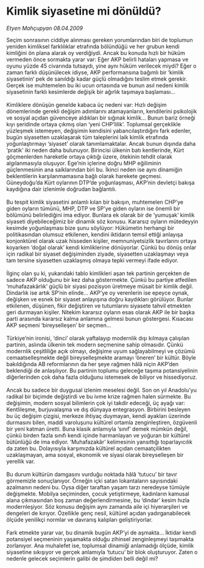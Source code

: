# Kimlik siyasetine mi dönüldü?

*Etyen Mahçupyan 08.04.2009*

<div class="taraf_structure_2col_1zq">
<div class="margen_n">



 <p>Seçim sonrasının ciddiye alınması gereken yorumlarından biri de toplumun yeniden kimliksel farklılıklar etrafında bölündüğü ve her grubun kendi kimliğini ön plana alarak oy verdiğiydi. Ancak bu konuda hızlı bir hüküm vermeden önce sormakta yarar var: Eğer AKP belirli hataları yapmasa ve oyunu yüzde 45 civarında tutsaydı, yine aynı hüküm verilecek miydi? Eğer o zaman farklı düşünülecek idiyse, AKP performansına bağımlı bir ‘kimlik siyasetinin’ pek de sanıldığı kadar güçlü olmadığını teslim etmek gerekir. Gerçek ise muhtemelen bu iki ucun ortasında ve bunun asıl nedeni kimlik siyasetinin farklı kesimlerde değişik bir ağırlık taşımaya başlaması... <br/><br/>Kimliklere dönüşün genelde kabaca üç nedeni var: Hızlı değişim dönemlerinde gerekli değişim adımlarını atamayanların, kendilerini psikolojik ve sosyal açıdan güvenceye aldıkları bir sığınak kimlik... Bunun bariz örneği kıyı şeridinde ortaya çıkmış olan ‘yeni CHP’lilik’. Toplumsal gerçeklikle yüzleşmek istemeyen, değişimin kendisini yabancılaştırdığını fark edenler, bugün siyasetten uzaklaşarak tüm taleplerini laik kimlik etrafında yoğunlaştırmayı ‘siyaset’ olarak tanımlamaktalar. Ancak bunun dışında daha ‘pratik’ iki neden daha bulunuyor. Birincisi ülkenin batı kentlerinde, Kürt göçmenlerden hareketle ortaya çıktığı üzere, ötekinin tehdit olarak algılanmasıyla oluşuyor. Ege’nin içlerine doğru MHP eğiliminin güçlenmesinin ana saiklarından biri bu. İkinci neden ise aynı dinamiğin beklentilerin karşılanmamasına bağlı olarak harekete geçmesi. Güneydoğu’da Kürt oylarının DTP’de yoğunlaşması, AKP’nin devletçi bakışa kaydığına dair izlenimle doğrudan bağlantılı. <br/><br/>Bu tespit kimlik siyasetini anlamlı kılan bir bakışın, muhtemelen CHP’ye giden oyların tümünü, MHP, DTP ve SP’ye giden oyların ise önemli bir bölümünü belirlediğini ima ediyor. Bunlara ek olarak bir de ‘yumuşak’ kimlik siyaseti diyebileceğimiz bir dinamik söz konusu. Kararsız oyların mütedeyyin kesimde yoğunlaşması bize şunu söylüyor: Hükümetin herhangi bir politikasından olumsuz etkilenen, kendini iktidarın temsil ettiği anlayışa konjonktürel olarak uzak hisseden kişiler, memnuniyetsizlik tavırlarını ortaya koyarken ‘doğal olarak’ kendi kimliklerine dönüyorlar. Çünkü bu dönüş onlar için radikal bir siyaset değişiminden ziyade, siyasetten uzaklaşmayı veya tam tersine siyasetten uzaklaşmış olmaya tepki vermeyi ifade ediyor. <br/><br/>İlginç olan şu ki, yukarıdaki tablo kimlikleri aşan tek partinin gerçekten de sadece AKP olduğunu bir kez daha göstermekte. Çünkü bu partiye atfedilen ‘muhafazakârlık’ güçlü bir siyasi pozisyon üretmeye müsait bir kimlik değil. Dindarlık ise artık SP’nin elinde... AKP’ye oy verenlerin ise epeyce oynak, değişken ve esnek bir siyaset anlayışına doğru kaydıkları görülüyor. Bunlar etkilenen, düşünen, fikir değiştiren ve tutumlarını siyasete tahvil etmekten geri durmayan kişiler. Nitekim kararsız oyların esas olarak AKP ile bir başka parti arasında kararsız kalma anlamına gelmesi bunun göstergesi. Kısacası AKP seçmeni ‘bireyselleşen’ bir seçmen... <br/><br/>Türkiye’nin ironisi, ‘dinci’ olarak yaftalayıp modernlik dışı kılmaya çalışılan partinin, aslında ülkenin tek modern seçmenine sahip olmasıdır. Çünkü modernlik çeşitliliğe açık olmayı, değişime uyum sağlayabilmeyi ve çözümü cemaatselleşmekte değil bireyselleşmekte aramayı ‘öneren’ bir kültür. Böyle bakıldığında AB reformlarının da her şeye rağmen hâlâ niçin AKP’den beklendiği de anlaşılıyor. Bu partinin toplumu geleceğe taşıma potansiyelinin diğerlerinden çok daha fazla olduğunu istemesek de biliyor ve hissediyoruz. <br/><br/>Ancak bu sadece bir duygusal izlenim meselesi değil. Son on yıl Anadolu’yu radikal bir biçimde değiştirdi ve bu ivme krize rağmen halen sürmekte. Bu değişimin, modern sosyal bilimlerin çok iyi takdir edeceği, üç ayağı var: Kentlileşme, burjuvalaşma ve dış dünyaya entegrasyon. Birbirini besleyen bu üç değişim çizgisi, merkeze ihtiyaç duymayan, kendi ayakları üzerinde durmasını bilen, maddi varoluşunu kültürel ortamla zenginleştiren, özgüvenli bir yeni katman üretti. Buna klasik anlamıyla ‘sınıf’ demek mümkün değil, çünkü birden fazla sınıfı kendi içinde harmanlayan ve yoğuran bir kültürel bütünlüğü de ima ediyor. ‘Muhafazakâr’ kelimesinin yansıttığı toparlayıcılık da zaten bu. Dolayısıyla karşımızda kültürel açıdan cemaatçilikten uzaklaşmayan, ama sosyal, ekonomik ve siyasi olarak bireyselleşen bir yerellik var. <br/><br/>Bu durum kültürün damgasını vurduğu noktada hâlâ ‘tutucu’ bir tavır görmemizle sonuçlanıyor. Örneğin içki satan lokantaların sayısındaki azalmanın nedeni bu. Oysa diğer taraftan yaşam tarzı neredeyse tümüyle değişmekte. Mobilya seçiminden, çocuk yetiştirmeye, kadınların kamusal alana çıkmasından boş zaman değerlendirmesine, bu ‘dindar’ kesim hızla modernleşiyor. Söz konusu değişim aynı zamanda aile içi hiyerarşileri ve dengeleri de kırıyor. Özellikle genç nesil, kültürel açıdan yadırganabilecek ölçüde yenilikçi normlar ve davranış kalıpları geliştiriyorlar. <br/><br/>Fark etmekte yarar var, bu dinamik bugün AKP’yi de aşmakta... İktidar kendi potansiyel seçmeninin yaşamakta olduğu zihinsel zenginleşmeyi taşımakta zorlanıyor. Ana muhalefet ise, toplumsal dinamiği anlamadığı ölçüde, kimlik siyasetine sıkışıyor ve gerçek anlamıyla ‘tutucu’ bir blok oluşturuyor. Zaten o nedenle gelecek seçimlerin galibi de şimdiden belli değil mi?</p>

<br/>


<div id="taraf_not">
</div>

</div>


</div>
